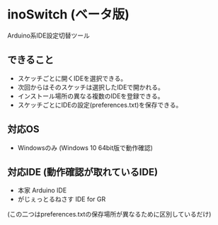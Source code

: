 # inoSwitch (ベータ版)
Arduino系IDE設定切替ツール

## できること
* スケッチごとに開くIDEを選択できる。
* 次回からはそのスケッチは選択したIDEで開かれる。
* インストール場所の異なる複数のIDEを登録できる。
* スケッチごとにIDEの設定(preferences.txt)を保存できる。

## 対応OS
* Windowsのみ (Windows 10 64bit版で動作確認)

## 対応IDE (動作確認が取れているIDE)
* 本家 Arduino IDE
* がじぇっとるねさす IDE for GR

(この二つはpreferences.txtの保存場所が異なるために区別しているだけ)




